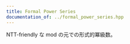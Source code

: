 ```yaml
---
title: Formal Power Series
documentation_of: ../formal_power_series.hpp
---
```


NTT-friendly な mod の元での形式的冪級数。
